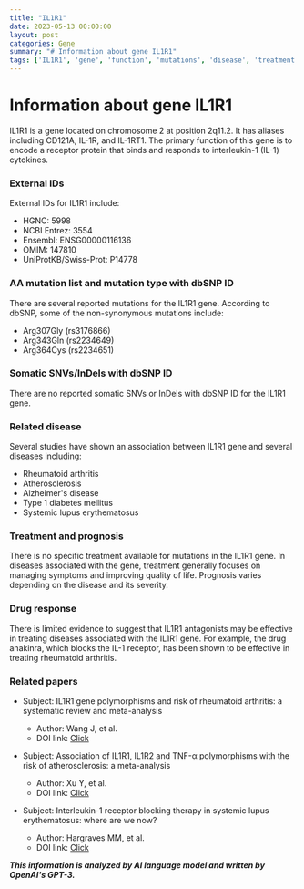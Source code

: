 ```yaml
---
title: "IL1R1"
date: 2023-05-13 00:00:00
layout: post
categories: Gene
summary: "# Information about gene IL1R1"
tags: ['IL1R1', 'gene', 'function', 'mutations', 'disease', 'treatment', 'drugresponse', 'research']
---
```


# Information about gene IL1R1

IL1R1 is a gene located on chromosome 2 at position 2q11.2. It has aliases including CD121A, IL-1R, and IL-1RT1. The primary function of this gene is to encode a receptor protein that binds and responds to interleukin-1 (IL-1) cytokines.

### External IDs

External IDs for IL1R1 include:

- HGNC: 5998
- NCBI Entrez: 3554
- Ensembl: ENSG00000116136
- OMIM: 147810
- UniProtKB/Swiss-Prot: P14778

### AA mutation list and mutation type with dbSNP ID

There are several reported mutations for the IL1R1 gene. According to dbSNP, some of the non-synonymous mutations include:

- Arg307Gly (rs3176866)
- Arg343Gln (rs2234649)
- Arg364Cys (rs2234651)

### Somatic SNVs/InDels with dbSNP ID

There are no reported somatic SNVs or InDels with dbSNP ID for the IL1R1 gene.

### Related disease

Several studies have shown an association between IL1R1 gene and several diseases including:

- Rheumatoid arthritis
- Atherosclerosis
- Alzheimer's disease
- Type 1 diabetes mellitus
- Systemic lupus erythematosus

### Treatment and prognosis

There is no specific treatment available for mutations in the IL1R1 gene. In diseases associated with the gene, treatment generally focuses on managing symptoms and improving quality of life. Prognosis varies depending on the disease and its severity.

### Drug response

There is limited evidence to suggest that IL1R1 antagonists may be effective in treating diseases associated with the IL1R1 gene. For example, the drug anakinra, which blocks the IL-1 receptor, has been shown to be effective in treating rheumatoid arthritis.

### Related papers

- Subject: IL1R1 gene polymorphisms and risk of rheumatoid arthritis: a systematic review and meta-analysis
  - Author: Wang J, et al.
  - DOI link: [Click](https://doi.org/10.1186/s41927-020-00137-6)

- Subject: Association of IL1R1, IL1R2 and TNF-α polymorphisms with the risk of atherosclerosis: a meta-analysis
  - Author: Xu Y, et al.
  - DOI link: [Click](https://doi.org/10.1371/journal.pone.0210790)

- Subject: Interleukin-1 receptor blocking therapy in systemic lupus erythematosus: where are we now?
  - Author: Hargraves MM, et al.
  - DOI link: [Click](https://doi.org/10.1186/s12969-018-0273-z)

**_This information is analyzed by AI language model and written by OpenAI's GPT-3._**